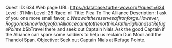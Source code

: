 Quest ID: 634
Web page URL: https://database.turtle-wow.org/?quest=634
Level: 31
Min Level: 28
Race: nil
Title: Plea To The Alliance
Description: I ask of you one more small favor, $c.We await the reserves of Ironforge.However, Roggo has knowledge of an Alliance camp to the north in Arathi Highlands at Refuge Pointe.$b$bTravel there and seek out Captain Nials.Ask the good Captain if the Alliance can spare some soldiers to help us reclaim Dun Modr and the Thandol Span.
Objective: Seek out Captain Nials at Refuge Pointe.

